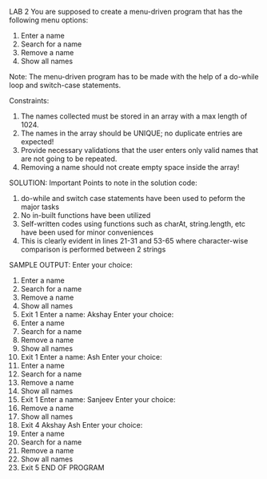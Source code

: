 LAB 2
You are supposed to create a menu-driven program that has the following menu options:
1. Enter a name
2. Search for a name
3. Remove a name
4. Show all names

Note:
The menu-driven program has to be made with the help of a do-while loop and switch-case statements.

Constraints:
1. The names collected must be stored in an array with a max length of 1024.
2. The names in the array should be UNIQUE; no duplicate entries are expected!
3. Provide necessary validations that the user enters only valid names that are not going to be repeated.
4. Removing a name should not create empty space inside the array!

SOLUTION:
Important Points to note in the solution code:
1) do-while and switch case statements have been used to peform the major tasks
2) No in-built functions have been utilized
3) Self-written codes using functions such as charAt, string.length, etc have been used for minor conveniences
4) This is clearly evident in lines 21-31 and 53-65 where character-wise comparison is performed between 2 strings

SAMPLE OUTPUT:
Enter your choice: 
1. Enter a name
2. Search for a name
3. Remove a name
4. Show all names
5. Exit
1
Enter a name: 
Akshay
Enter your choice: 
1. Enter a name
2. Search for a name
3. Remove a name
4. Show all names
5. Exit
1
Enter a name: 
Ash
Enter your choice: 
1. Enter a name
2. Search for a name
3. Remove a name
4. Show all names
5. Exit
1
Enter a name: 
Sanjeev
Enter your choice: 
3. Remove a name
4. Show all names
5. Exit
4
Akshay
Ash
Enter your choice:
1. Enter a name
2. Search for a name
3. Remove a name
4. Show all names
5. Exit
5
END OF PROGRAM